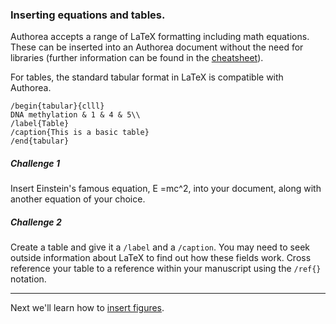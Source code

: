 ### Inserting equations and tables.

Authorea accepts a range of LaTeX formatting including math equations. These can be 
inserted into an Authorea document without the need for libraries (further information can
be found in the [cheatsheet](https://authorea.com/users/3/articles/6868/_show_article)).

For tables, the standard tabular format in LaTeX is compatible with Authorea. 

    /begin{tabular}{clll}
    DNA methylation & 1 & 4 & 5\\
    /label{Table}
    /caption{This is a basic table}
    /end{tabular}


##### Challenge 1  
Insert Einstein's famous equation, E =mc^2, into your document, along with another equation of your choice.

##### Challenge 2 

Create a table and give it a `/label` and a `/caption`. You may need to seek outside information about LaTeX to find out how
these fields work. Cross reference your table to a reference within your manuscript using the `/ref{}` notation.

----  
Next we'll learn how to [insert figures](../06_Figures/insertingFigures.md).
